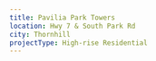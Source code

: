 ```yaml
---
title: Pavilia Park Towers
location: Hwy 7 & South Park Rd
city: Thornhill
projectType: High-rise Residential
---
```


